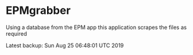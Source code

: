 # EPMgrabber
Using a database from the EPM app this application scrapes the files as required


Latest backup: Sun Aug 25 06:48:01 UTC 2019
